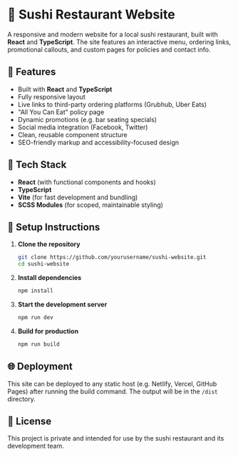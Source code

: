 
# 🍣 Sushi Restaurant Website

A responsive and modern website for a local sushi restaurant, built with **React** and **TypeScript**. The site features an interactive menu, ordering links, promotional callouts, and custom pages for policies and contact info.

## 🚀 Features

- Built with **React** and **TypeScript**
- Fully responsive layout
- Live links to third-party ordering platforms (Grubhub, Uber Eats)
- "All You Can Eat" policy page
- Dynamic promotions (e.g. bar seating specials)
- Social media integration (Facebook, Twitter)
- Clean, reusable component structure
- SEO-friendly markup and accessibility-focused design

## 🧱 Tech Stack

- **React** (with functional components and hooks)
- **TypeScript**
- **Vite** (for fast development and bundling)
- **SCSS Modules** (for scoped, maintainable styling)

## 🔧 Setup Instructions

1. **Clone the repository**

   ```bash
   git clone https://github.com/yourusername/sushi-website.git
   cd sushi-website
   ```
2. **Install dependencies**

   ```bash
   npm install
   ```
3. **Start the development server**

   ```bash
   npm run dev
   ```
4. **Build for production**

   ```bash
   npm run build
   ```

## 🌐 Deployment

This site can be deployed to any static host (e.g. Netlify, Vercel, GitHub Pages) after running the build command. The output will be in the `/dist` directory.

## 📄 License

This project is private and intended for use by the sushi restaurant and its development team.
